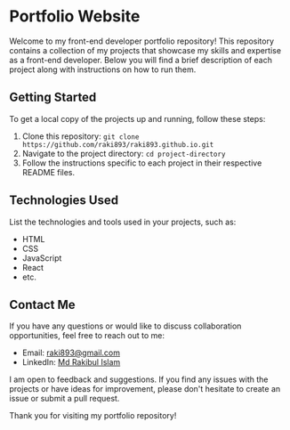 # Portfolio Website

Welcome to my front-end developer portfolio repository! This repository contains a collection of my projects that showcase my skills and expertise as a front-end developer. Below you will find a brief description of each project along with instructions on how to run them.

## Getting Started

To get a local copy of the projects up and running, follow these steps:

1. Clone this repository: `git clone https://github.com/raki893/raki893.github.io.git`
2. Navigate to the project directory: `cd project-directory`
3. Follow the instructions specific to each project in their respective README files.

## Technologies Used

List the technologies and tools used in your projects, such as:

- HTML
- CSS
- JavaScript
- React
- etc.

## Contact Me

If you have any questions or would like to discuss collaboration opportunities, feel free to reach out to me:

- Email: raki893@gmail.com
- LinkedIn: [Md Rakibul Islam](https://www.linkedin.com/in/rakibulislam893/)

I am open to feedback and suggestions. If you find any issues with the projects or have ideas for improvement, please don't hesitate to create an issue or submit a pull request.

Thank you for visiting my portfolio repository!
